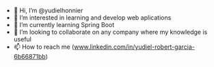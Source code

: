 - 👋 Hi, I’m @yudielhonnier
- 👀 I’m interested in learning and develop web aplications 
- 🌱 I’m currently learning Spring Boot
- 💞️ I’m looking to collaborate on any company where my knowledge is useful
- 📫 How to reach me (www.linkedin.com/in/yudiel-robert-garcia-6b66871bb)

<!---
yudielhonnier/yudielhonnier is a ✨ special ✨ repository because its `README.md` (this file) appears on your GitHub profile.
You can click the Preview link to take a look at your changes.
--->
